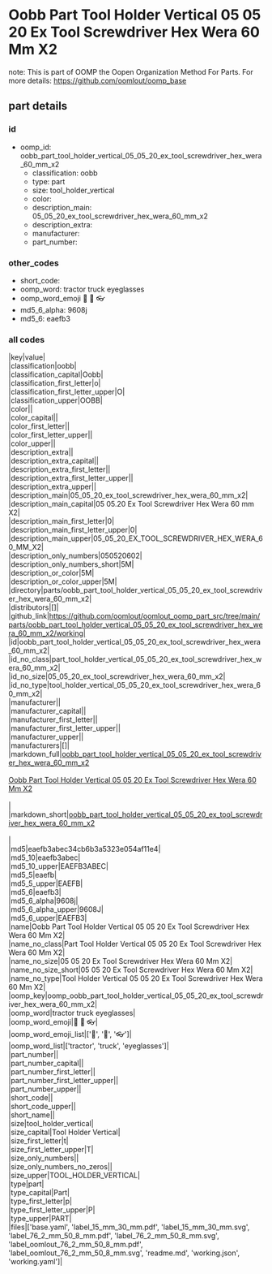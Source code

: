 # Oobb Part Tool Holder Vertical 05 05 20 Ex Tool Screwdriver Hex Wera 60 Mm X2  

note: This is part of OOMP the Oopen Organization Method For Parts. For more details: https://github.com/oomlout/oomp_base

##  part details





### id
* oomp_id: oobb_part_tool_holder_vertical_05_05_20_ex_tool_screwdriver_hex_wera_60_mm_x2
  * classification: oobb
  * type: part
  * size: tool_holder_vertical
  * color: 
  * description_main: 05_05_20_ex_tool_screwdriver_hex_wera_60_mm_x2
  * description_extra: 
  * manufacturer: 
  * part_number: 

### other_codes
* short_code: 
* oomp_word: tractor truck eyeglasses
* oomp_word_emoji :tractor: :truck: :eyeglasses:
* md5_6_alpha: 9608j
* md5_6: eaefb3

### all codes 
|key|value|  
|classification|oobb|  
|classification_capital|Oobb|  
|classification_first_letter|o|  
|classification_first_letter_upper|O|  
|classification_upper|OOBB|  
|color||  
|color_capital||  
|color_first_letter||  
|color_first_letter_upper||  
|color_upper||  
|description_extra||  
|description_extra_capital||  
|description_extra_first_letter||  
|description_extra_first_letter_upper||  
|description_extra_upper||  
|description_main|05_05_20_ex_tool_screwdriver_hex_wera_60_mm_x2|  
|description_main_capital|05 05.20 Ex Tool Screwdriver Hex Wera 60 mm X2|  
|description_main_first_letter|0|  
|description_main_first_letter_upper|0|  
|description_main_upper|05_05_20_EX_TOOL_SCREWDRIVER_HEX_WERA_60_MM_X2|  
|description_only_numbers|050520602|  
|description_only_numbers_short|5M|  
|description_or_color|5M|  
|description_or_color_upper|5M|  
|directory|parts/oobb_part_tool_holder_vertical_05_05_20_ex_tool_screwdriver_hex_wera_60_mm_x2|  
|distributors|[]|  
|github_link|https://github.com/oomlout/oomlout_oomp_part_src/tree/main/parts/oobb_part_tool_holder_vertical_05_05_20_ex_tool_screwdriver_hex_wera_60_mm_x2/working|  
|id|oobb_part_tool_holder_vertical_05_05_20_ex_tool_screwdriver_hex_wera_60_mm_x2|  
|id_no_class|part_tool_holder_vertical_05_05_20_ex_tool_screwdriver_hex_wera_60_mm_x2|  
|id_no_size|05_05_20_ex_tool_screwdriver_hex_wera_60_mm_x2|  
|id_no_type|tool_holder_vertical_05_05_20_ex_tool_screwdriver_hex_wera_60_mm_x2|  
|manufacturer||  
|manufacturer_capital||  
|manufacturer_first_letter||  
|manufacturer_first_letter_upper||  
|manufacturer_upper||  
|manufacturers|[]|  
|markdown_full|[oobb_part_tool_holder_vertical_05_05_20_ex_tool_screwdriver_hex_wera_60_mm_x2](https://github.com/oomlout/oomlout_oomp_part_src/tree/main/parts/oobb_part_tool_holder_vertical_05_05_20_ex_tool_screwdriver_hex_wera_60_mm_x2/working)<br>[](https://github.com/oomlout/oomlout_oomp_part_src/tree/main/parts/oobb_part_tool_holder_vertical_05_05_20_ex_tool_screwdriver_hex_wera_60_mm_x2/working)<br>[Oobb Part Tool Holder Vertical 05 05 20 Ex Tool Screwdriver Hex Wera 60 Mm X2](https://github.com/oomlout/oomlout_oomp_part_src/tree/main/parts/oobb_part_tool_holder_vertical_05_05_20_ex_tool_screwdriver_hex_wera_60_mm_x2/working)<br><br>|  
|markdown_short|[oobb_part_tool_holder_vertical_05_05_20_ex_tool_screwdriver_hex_wera_60_mm_x2](https://github.com/oomlout/oomlout_oomp_part_src/tree/main/parts/oobb_part_tool_holder_vertical_05_05_20_ex_tool_screwdriver_hex_wera_60_mm_x2/working)<br><br>|  
|md5|eaefb3abec34cb6b3a5323e054af11e4|  
|md5_10|eaefb3abec|  
|md5_10_upper|EAEFB3ABEC|  
|md5_5|eaefb|  
|md5_5_upper|EAEFB|  
|md5_6|eaefb3|  
|md5_6_alpha|9608j|  
|md5_6_alpha_upper|9608J|  
|md5_6_upper|EAEFB3|  
|name|Oobb Part Tool Holder Vertical 05 05 20 Ex Tool Screwdriver Hex Wera 60 Mm X2|  
|name_no_class|Part Tool Holder Vertical 05 05 20 Ex Tool Screwdriver Hex Wera 60 Mm X2|  
|name_no_size|05 05 20 Ex Tool Screwdriver Hex Wera 60 Mm X2|  
|name_no_size_short|05 05 20 Ex Tool Screwdriver Hex Wera 60 Mm X2|  
|name_no_type|Tool Holder Vertical 05 05 20 Ex Tool Screwdriver Hex Wera 60 Mm X2|  
|oomp_key|oomp_oobb_part_tool_holder_vertical_05_05_20_ex_tool_screwdriver_hex_wera_60_mm_x2|  
|oomp_word|tractor truck eyeglasses|  
|oomp_word_emoji|:tractor: :truck: :eyeglasses:|  
|oomp_word_emoji_list|[':tractor:', ':truck:', ':eyeglasses:']|  
|oomp_word_list|['tractor', 'truck', 'eyeglasses']|  
|part_number||  
|part_number_capital||  
|part_number_first_letter||  
|part_number_first_letter_upper||  
|part_number_upper||  
|short_code||  
|short_code_upper||  
|short_name||  
|size|tool_holder_vertical|  
|size_capital|Tool Holder Vertical|  
|size_first_letter|t|  
|size_first_letter_upper|T|  
|size_only_numbers||  
|size_only_numbers_no_zeros||  
|size_upper|TOOL_HOLDER_VERTICAL|  
|type|part|  
|type_capital|Part|  
|type_first_letter|p|  
|type_first_letter_upper|P|  
|type_upper|PART|  
|files|['base.yaml', 'label_15_mm_30_mm.pdf', 'label_15_mm_30_mm.svg', 'label_76_2_mm_50_8_mm.pdf', 'label_76_2_mm_50_8_mm.svg', 'label_oomlout_76_2_mm_50_8_mm.pdf', 'label_oomlout_76_2_mm_50_8_mm.svg', 'readme.md', 'working.json', 'working.yaml']|  
